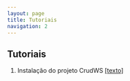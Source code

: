```yaml
---
layout: page
title: Tutoriais
navigation: 2
---
```


## Tutoriais

1. Instalação do projeto CrudWS [[texto]](crudws.md)